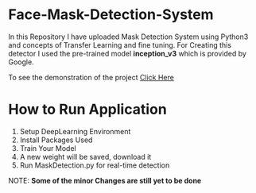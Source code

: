 # Face-Mask-Detection-System
In this Repository I have uploaded Mask Detection System using Python3 and concepts of Transfer Learning and fine tuning. For Creating this detector I used the pre-trained model <b>inception_v3</b> which is provided by Google. 

To see the demonstration of the project <a href="https://www.linkedin.com/posts/abhinavdubey26_project-errors-efforts-activity-6689589758961754114-v8YU">Click Here</a><br>
# How to Run Application
1. Setup DeepLearning Environment<br>
2. Install Packages Used <br>
3. Train Your Model<br>
4. A new weight will be saved, download it<br>
5. Run MaskDetection.py for real-time detection

NOTE: <b>Some of the minor Changes are still yet to be done</b>
